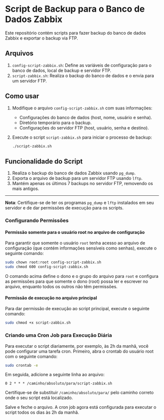 
# Script de Backup para o Banco de Dados Zabbix

Este repositório contém scripts para fazer backup do banco de dados Zabbix e exportar o backup via FTP.

## Arquivos

1. `config-script-zabbix.sh`: Define as variáveis de configuração para o banco de dados, local de backup e servidor FTP.
2. `script-zabbix.sh`: Realiza o backup do banco de dados e o envia para um servidor FTP.

## Como usar

1. Modifique o arquivo `config-script-zabbix.sh` com suas informações:
   - Configurações do banco de dados (host, nome, usuário e senha).
   - Diretório temporário para o backup.
   - Configurações do servidor FTP (host, usuário, senha e destino).

2. Execute o script `script-zabbix.sh` para iniciar o processo de backup:
   ```bash
   ./script-zabbix.sh
   ```

## Funcionalidade do Script

1. Realiza o backup do banco de dados Zabbix usando `pg_dump`.
2. Exporta o arquivo de backup para um servidor FTP usando `lftp`.
3. Mantém apenas os últimos 7 backups no servidor FTP, removendo os mais antigos.

---

**Nota**: Certifique-se de ter os programas `pg_dump` e `lftp` instalados em seu servidor e de dar permissões de execução para os scripts.


### Configurando Permissões

#### Permissão somente para o usuário root no arquivo de configuração

Para garantir que somente o usuário `root` tenha acesso ao arquivo de configuração (que contém informações sensíveis como senhas), execute o seguinte comando:

```bash
sudo chown root:root config-script-zabbix.sh
sudo chmod 600 config-script-zabbix.sh
```

O comando acima define o dono e o grupo do arquivo para `root` e configura as permissões para que somente o dono (root) possa ler e escrever no arquivo, enquanto todos os outros não têm permissões.

#### Permissão de execução no arquivo principal

Para dar permissão de execução ao script principal, execute o seguinte comando:

```bash
sudo chmod +x script-zabbix.sh
```

### Criando uma Cron Job para Execução Diária

Para executar o script diariamente, por exemplo, às 2h da manhã, você pode configurar uma tarefa cron. Primeiro, abra o crontab do usuário root com o seguinte comando:

```bash
sudo crontab -e
```

Em seguida, adicione a seguinte linha ao arquivo:

```
0 2 * * * /caminho/absoluto/para/script-zabbix.sh
```

Certifique-se de substituir `/caminho/absoluto/para/` pelo caminho correto onde o seu script está localizado.

Salve e feche o arquivo. A cron job agora está configurada para executar o script todos os dias às 2h da manhã.
